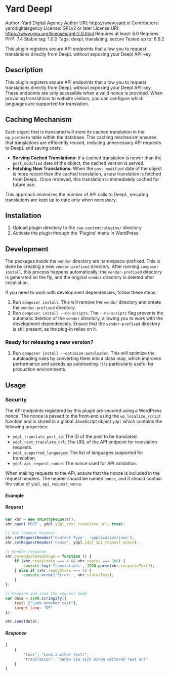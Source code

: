 # Yard Deepl

Author: Yard Digital Agency
Author URI: <https://www.yard.nl>
Contributors: yarddigitalagency
License: GPLv2 or later
License URI: <https://www.gnu.org/licenses/gpl-2.0.html>
Requires at least: 6.0
Requires PHP: 7.4
Stable tag: 1.0.0
Tags: deepl, translating, secure
Tested up to: 6.6.2

This plugin registers secure API endpoints that allow you to request translations directly from DeepL without exposing your Deepl API-key.

## Description

This plugin registers secure API endpoints that allow you to request translations directly from DeepL without exposing your Deepl API-key. These endpoints are only accessible when a valid nonce is provided.
When providing translations to website visitors, you can configure which languages are supported for translation.

## Caching Mechanism

Each object that is translated will store its cached translation in the `wp_postmeta` table within the database. This caching mechanism ensures that translations are efficiently reused, reducing unnecessary API requests to DeepL and saving costs.

- **Serving Cached Translations:** If a cached translation is newer than the `post_modified` date of the object, the cached version is served.
- **Fetching New Translations:** When the `post_modified` date of the object is more recent than the cached translation, a new translation is fetched from DeepL. Once retrieved, this translation is immediately cached for future use.

This approach minimizes the number of API calls to DeepL, ensuring translations are kept up to date only when necessary.

## Installation

1. Upload plugin directory to the `/wp-content/plugins/` directory
2. Activate the plugin through the 'Plugins' menu in WordPress

## Development

The packages inside the `vendor` directory are namespace-prefixed. This is done by creating a new `vendor-prefixed` directory. After running `composer install`, this process happens automatically: the `vendor-prefixed` directory is generated on the fly, and the original `vendor` directory is deleted after installation.

If you need to work with development dependencies, follow these steps:

1. Run `composer install`. This will remove the `vendor` directory and create the `vendor-prefixed` directory.
2. Run `composer install --no-scripts`. The `--no-scripts` flag prevents the automatic deletion of the `vendor` directory, allowing you to work with the development dependencies. Ensure that the `vendor-prefixed` directory is still present, as the plug-in relies on it.

### Ready for releasing a new version?

1. Run `composer install --optimize-autoloader`. This will optimize the autoloading rules by converting them into a class map, which improves performance and speeds up autoloading. It is particularly useful for production environments.

## Usage

### Security

The API endpoints registered by this plugin are secured using a WordPress nonce. The nonce is passed to the front-end using the `wp_localize_script` function and is stored in a global JavaScript object `ydpl` which contains the following properties:

- `ydpl_translate_post_id`: The ID of the post to be translated.
- `ydpl_rest_translate_url`: The URL of the API endpoint for translation requests.
- `ydpl_supported_languages`: The list of languages supported for translation.
- `ydpl_api_request_nonce`: The nonce used for API validation.

When making requests to the API, ensure that the nonce is included in the request headers. The header should be named `nonce`, and it should contain the value of `ydpl_api_request_nonce`.

#### Example

##### Request

```javascript
var xhr = new XMLHttpRequest();
xhr.open('POST', ydpl.ydpl_rest_translate_url, true);

// Set request headers
xhr.setRequestHeader('Content-Type', 'application/json');
xhr.setRequestHeader('nonce', ydpl.ydpl_api_request_nonce);

// Handle response
xhr.onreadystatechange = function () {
    if (xhr.readyState === 4 && xhr.status === 200) {
        console.log('Translation:', JSON.parse(xhr.responseText));
    } else if (xhr.readyState === 4) {
        console.error('Error:', xhr.statusText);
    }
};

// Prepare and send the request body
var data = JSON.stringify({
    text: ["Look another test"],
    target_lang: "DE"
});

xhr.send(data);
```

##### Response

```javascript
[
    {
        "text": "Look another test!",
        "translation": "Sehen Sie sich einen weiteren Test an!"
    }
]
```
